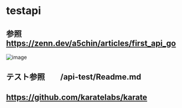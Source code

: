 # testapi
## 参照　https://zenn.dev/a5chin/articles/first_api_go

![image](https://user-images.githubusercontent.com/59221195/228834637-9e646c9f-b45f-49ca-838b-a2694e14b8b4.png)
## テスト参照　　/api-test/Readme.md
## https://github.com/karatelabs/karate
